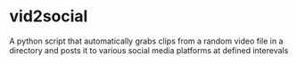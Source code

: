 # vid2social
A python script that automatically grabs clips from a random video file in a directory and posts it to various social media platforms at defined interevals
